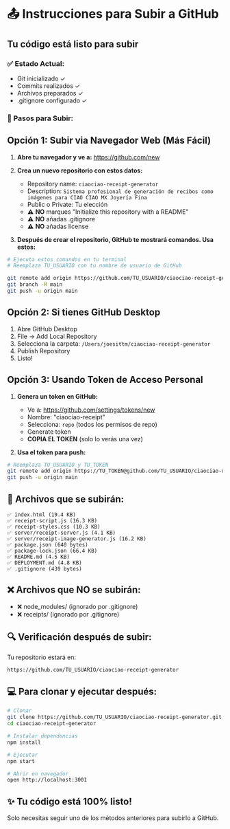 # 📤 Instrucciones para Subir a GitHub

## Tu código está listo para subir

### ✅ Estado Actual:
- Git inicializado ✓
- Commits realizados ✓
- Archivos preparados ✓
- .gitignore configurado ✓

### 🚀 Pasos para Subir:

## Opción 1: Subir via Navegador Web (Más Fácil)

1. **Abre tu navegador y ve a:** https://github.com/new

2. **Crea un nuevo repositorio con estos datos:**
   - Repository name: `ciaociao-receipt-generator`
   - Description: `Sistema profesional de generación de recibos como imágenes para CIAO CIAO MX Joyería Fina`
   - Public o Private: Tu elección
   - ⚠️ **NO** marques "Initialize this repository with a README"
   - ⚠️ **NO** añadas .gitignore
   - ⚠️ **NO** añadas license

3. **Después de crear el repositorio, GitHub te mostrará comandos. Usa estos:**

```bash
# Ejecuta estos comandos en tu terminal
# Reemplaza TU_USUARIO con tu nombre de usuario de GitHub

git remote add origin https://github.com/TU_USUARIO/ciaociao-receipt-generator.git
git branch -M main
git push -u origin main
```

## Opción 2: Si tienes GitHub Desktop

1. Abre GitHub Desktop
2. File → Add Local Repository
3. Selecciona la carpeta: `/Users/joesittm/ciaociao-receipt-generator`
4. Publish Repository
5. Listo!

## Opción 3: Usando Token de Acceso Personal

1. **Genera un token en GitHub:**
   - Ve a: https://github.com/settings/tokens/new
   - Nombre: "ciaociao-receipt"
   - Selecciona: `repo` (todos los permisos de repo)
   - Generate token
   - **COPIA EL TOKEN** (solo lo verás una vez)

2. **Usa el token para push:**
```bash
# Reemplaza TU_USUARIO y TU_TOKEN
git remote add origin https://TU_TOKEN@github.com/TU_USUARIO/ciaociao-receipt-generator.git
git push -u origin main
```

## 📁 Archivos que se subirán:

```
✅ index.html (19.4 KB)
✅ receipt-script.js (16.3 KB) 
✅ receipt-styles.css (10.3 KB)
✅ server/receipt-server.js (4.1 KB)
✅ server/receipt-image-generator.js (16.2 KB)
✅ package.json (640 bytes)
✅ package-lock.json (66.4 KB)
✅ README.md (4.5 KB)
✅ DEPLOYMENT.md (4.8 KB)
✅ .gitignore (439 bytes)
```

## ❌ Archivos que NO se subirán:
- ❌ node_modules/ (ignorado por .gitignore)
- ❌ receipts/ (ignorado por .gitignore)

## 🔍 Verificación después de subir:

Tu repositorio estará en:
```
https://github.com/TU_USUARIO/ciaociao-receipt-generator
```

## 💻 Para clonar y ejecutar después:

```bash
# Clonar
git clone https://github.com/TU_USUARIO/ciaociao-receipt-generator.git
cd ciaociao-receipt-generator

# Instalar dependencias
npm install

# Ejecutar
npm start

# Abrir en navegador
open http://localhost:3001
```

## ✨ Tu código está 100% listo!
Solo necesitas seguir uno de los métodos anteriores para subirlo a GitHub.